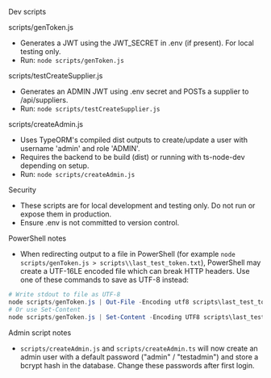 Dev scripts

scripts/genToken.js
- Generates a JWT using the JWT_SECRET in .env (if present). For local testing only.
- Run: `node scripts/genToken.js`

scripts/testCreateSupplier.js
- Generates an ADMIN JWT using .env secret and POSTs a supplier to /api/suppliers.
- Run: `node scripts/testCreateSupplier.js`

scripts/createAdmin.js
- Uses TypeORM's compiled dist outputs to create/update a user with username 'admin' and role 'ADMIN'.
- Requires the backend to be build (dist) or running with ts-node-dev depending on setup.
- Run: `node scripts/createAdmin.js`

Security
- These scripts are for local development and testing only. Do not run or expose them in production.
- Ensure .env is not committed to version control.

PowerShell notes
- When redirecting output to a file in PowerShell (for example `node scripts/genToken.js > scripts\\last_test_token.txt`), PowerShell may create a UTF-16LE encoded file which can break HTTP headers. Use one of these commands to save as UTF-8 instead:

```powershell
# Write stdout to file as UTF-8
node scripts/genToken.js | Out-File -Encoding utf8 scripts\last_test_token.txt
# Or use Set-Content
node scripts/genToken.js | Set-Content -Encoding UTF8 scripts\last_test_token.txt
```

Admin script notes
- `scripts/createAdmin.js` and `scripts/createAdmin.ts` will now create an admin user with a default password ("admin" / "testadmin") and store a bcrypt hash in the database. Change these passwords after first login.
